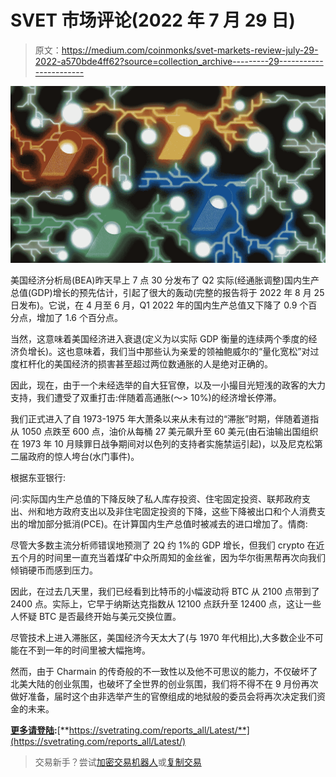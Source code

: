 # SVET 市场评论(2022 年 7 月 29 日)

> 原文：<https://medium.com/coinmonks/svet-markets-review-july-29-2022-a570bde4ff62?source=collection_archive---------29----------------------->

![](img/9e97240309bf0af8d96f0d4c0c09a6b8.png)

美国经济分析局(BEA)昨天早上 7 点 30 分发布了 Q2 实际(经通胀调整)国内生产总值(GDP)增长的预先估计，引起了很大的轰动(完整的报告将于 2022 年 8 月 25 日发布)。它说，在 4 月至 6 月，Q1 2022 年的国内生产总值又下降了 0.9 个百分点，增加了 1.6 个百分点。

当然，这意味着美国经济进入衰退(定义为以实际 GDP 衡量的连续两个季度的经济负增长)。这也意味着，我们当中那些认为亲爱的领袖鲍威尔的“量化宽松”对过度杠杆化的美国经济的损害甚至超过两位数通胀的人是绝对正确的。

因此，现在，由于一个未经选举的自大狂官僚，以及一小撮目光短浅的政客的大力支持，我们遭受了双重打击:伴随着高通胀(～> 10%)的经济增长停滞。

我们正式进入了自 1973-1975 年大萧条以来从未有过的“滞胀”时期，伴随着道指从 1050 点跌至 600 点，油价从每桶 27 美元飙升至 60 美元(由石油输出国组织在 1973 年 10 月赎罪日战争期间对以色列的支持者实施禁运引起)，以及尼克松第二届政府的惊人垮台(水门事件)。

根据东亚银行:

问:实际国内生产总值的下降反映了私人库存投资、住宅固定投资、联邦政府支出、州和地方政府支出以及非住宅固定投资的下降，这些下降被出口和个人消费支出的增加部分抵消(PCE)。在计算国内生产总值时被减去的进口增加了。情商:

尽管大多数主流分析师错误地预测了 2Q 约 1%的 GDP 增长，但我们 crypto 在近五个月的时间里一直充当着煤矿中众所周知的金丝雀，因为华尔街黑帮再次向我们倾销硬币而感到压力。

因此，在过去几天里，我们已经看到比特币的小幅波动将 BTC 从 2100 点带到了 2400 点。实际上，它早于纳斯达克指数从 12100 点跃升至 12400 点，这让一些人怀疑 BTC 是否最终开始与美元交换位置。

尽管技术上进入滞胀区，美国经济今天太大了(与 1970 年代相比),大多数企业不可能在不到一年的时间里被大幅拖垮。

然而，由于 Charmain 的传奇般的不一致性以及他不可思议的能力，不仅破坏了北美大陆的创业氛围，也破坏了全世界的创业氛围，我们将不得不在 9 月份再次做好准备，届时这个由非选举产生的官僚组成的地狱般的委员会将再次决定我们资金的未来。

[**更多请登陆**](https://svetrating.com/reports_all/Latest/)**:**[**https://svetrating.com/reports_all/Latest/**](https://svetrating.com/reports_all/Latest/)

> 交易新手？尝试[加密交易机器人](/coinmonks/crypto-trading-bot-c2ffce8acb2a)或[复制交易](/coinmonks/top-10-crypto-copy-trading-platforms-for-beginners-d0c37c7d698c)